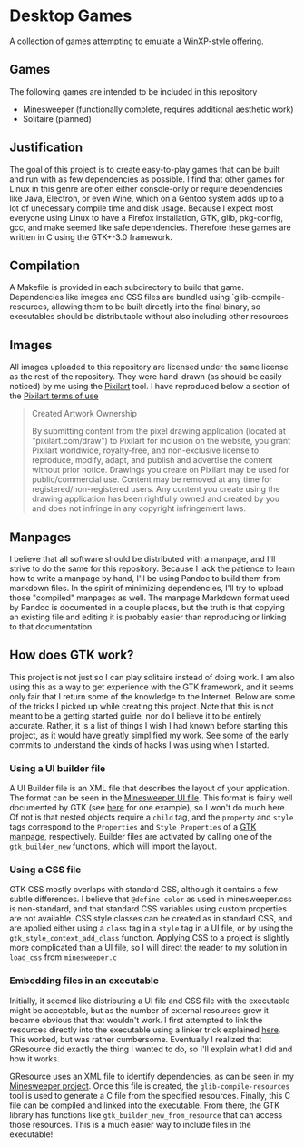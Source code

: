 # Desktop Games

A collection of games attempting to emulate a WinXP-style offering.

## Games
The following games are intended to be included in this repository
 - Minesweeper (functionally complete, requires additional aesthetic work)
 - Solitaire (planned)

## Justification
The goal of this project is to create easy-to-play games that can be built and
run with as few dependencies as possible. I find that other games for Linux in
this genre are often either console-only or require dependencies like Java,
Electron, or even Wine, which on a Gentoo system adds up to a lot of unecessary
compile time and disk usage. Because I expect most everyone using Linux to have
a Firefox installation, GTK, glib, pkg-config, gcc, and make seemed like safe
dependencies. Therefore these games are written in C using the GTK+-3.0
framework.

## Compilation
A Makefile is provided in each subdirectory to build that game. Dependencies
like images and CSS files are bundled using `glib-compile-resources, allowing
them to be built directly into the final binary, so executables should be
distributable without also including other resources

## Images
All images uploaded to this repository are licensed under the same license as
the rest of the repository. They were hand-drawn (as should be easily noticed)
by me using the [Pixilart](https://www.pixilart.com/) tool. I have reproduced
below a section of the [Pixilart terms of use](https://www.pixilart.com/terms)

>Created Artwork Ownership
>
>By submitting content from the pixel drawing application (located at
>"pixilart.com/draw") to Pixilart for inclusion on the website, you grant
>Pixilart worldwide, royalty-free, and non-exclusive license to
>reproduce, modify, adapt, and publish and advertise the content without
>prior notice. Drawings you create on Pixilart may be used for
>public/commercial use. Content may be removed at any time for
>registered/non-registered users. Any content you create using the
>drawing application has been rightfully owned and created by you and
>does not infringe in any copyright infringement laws.

## Manpages
I believe that all software should be distributed with a manpage, and I'll
strive to do the same for this repository. Because I lack the patience to learn
how to write a manpage by hand, I'll be using Pandoc to build them from
markdown files. In the spirit of minimizing dependencies, I'll try to upload
those "compiled" manpages as well. The manpage Markdown format used by Pandoc
is documented in a couple places, but the truth is that copying an existing
file and editing it is probably easier than reproducing or linking to that
documentation.

## How does GTK work?
This project is not just so I can play solitaire instead of doing work. I am
also using this as a way to get experience with the GTK framework, and it seems
only fair that I return some of the knowledge to the Internet. Below are some
of the tricks I picked up while creating this project. Note that this is not
meant to be a getting started guide, nor do I believe it to be entirely
accurate. Rather, it is a list of things I wish I had known before starting
this project, as it would have greatly simplified my work. See some of the
early commits to understand the kinds of hacks I was using when I started.

### Using a UI builder file
A UI Builder file is an XML file that describes the layout of your application.
The format can be seen in the [Minesweeper UI
file](Minesweeper/minesweeper.ui). This format is fairly well documented by GTK
(see [here](https://developer.gnome.org/gtk3/stable/ch01s03.html) for one
example), so I won't do much here. Of not is that nested objects require a
`child` tag, and the `property` and `style` tags correspond to the `Properties`
and `Style Properties` of a [GTK
manpage](https://developer.gnome.org/gtk3/stable/GtkWidget.html), respectively.
Builder files are activated by calling one of the `gtk_builder_new` functions,
which will import the layout.

### Using a CSS file
GTK CSS mostly overlaps with standard CSS, although it contains a few subtle
differences. I believe that `@define-color` as used in minesweeper.css is
non-standard, and that standard CSS variables using custom properties are not
available. CSS style classes can be created as in standard CSS, and are applied
either using a `class` tag in a `style` tag in a UI file, or by using the
`gtk_style_context_add_class` function. Applying CSS to a project is slightly
more complicated than a UI file, so I will direct the reader to my solution in
`load_css` from `minesweeper.c`

### Embedding files in an executable
Initially, it seemed like distributing a UI file and CSS file with the
executable might be acceptable, but as the number of external resources grew it
became obvious that that wouldn't work. I first attempted to link the resources
directly into the executable using a linker trick explained
[here](http://www.burtonini.com/blog/2007/07/13/embedding-binary-blobs-with-gcc/).
This worked, but was rather cumbersome. Eventually I realized that GResource
did exactly the thing I wanted to do, so I'll explain what I did and how it works.

GResource uses an XML file to identify dependencies, as can be seen in my
[Minesweeper project](Minesweeper/minesweeper.gresource.xml). Once this file is
created, the `glib-compile-resources` tool is used to generate a C file from
the specified resources. Finally, this C file can be compiled and linked into
the executable. From there, the GTK library has functions like
`gtk_builder_new_from_resource` that can access those resources. This is a much
easier way to include files in the executable!
